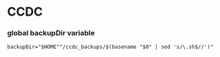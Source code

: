 # CCDC


### global backupDir variable
`backupDir="$HOME""/ccdc_backups/$(basename "$0" | sed 's/\.sh$//')"`
